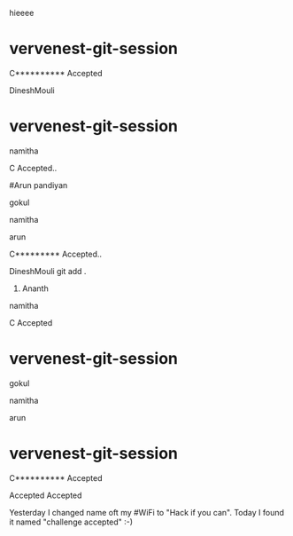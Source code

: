 
hieeee

# vervenest-git-session


C********** Accepted

DineshMouli


# vervenest-git-session



namitha

C Accepted..




#Arun pandiyan

gokul

namitha

arun

C********* Accepted..

DineshMouli
git add .


1. Ananth

namitha


C Accepted


# vervenest-git-session

gokul

namitha

arun

# vervenest-git-session

C********** Accepted

 Accepted
 Accepted


Yesterday I changed name oft my #WiFi to "Hack if you can". Today I found it named "challenge accepted" :-)

